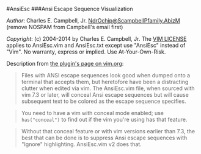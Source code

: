 #AnsiEsc
###Ansi Escape Sequence Visualization

*Author*:  Charles E. Campbell, Jr.  <NdrOchip@ScampbellPfamily.AbizM> (remove
NOSPAM from Campbell's email first)

*Copyright*: (c) 2004-2014 by Charles E. Campbell, Jr.  The [VIM
LICENSE](http://vimdoc.sourceforge.net/htmldoc/uganda.html) applies to
AnsiEsc.vim and AnsiEsc.txt except use "AnsiEsc" instead of "Vim".  No
warranty, express or implied.  Use At-Your-Own-Risk.

Description from [the plugin's page on
vim.org](http://www.vim.org/scripts/script.php?script_id=302):

> Files with ANSI escape sequences look good when dumped onto a terminal that
accepts them, but heretofore have been a distracting clutter when edited via
vim.  The AnsiEsc.vim file, when sourced with vim 7.3 or later, will conceal
Ansi escape sequences but will cause subsequent text to be colored as the
escape sequence specifies. 

> You need to have a vim with conceal mode enabled; use `has("conceal")` to
> find out if the vim you're using has that feature. 

> Without that conceal feature or with vim versions earlier than 7.3, the best
that can be done is to suppress Ansi escape sequences with "Ignore"
highlighting.  AnsiEsc.vim v2 does that. 
